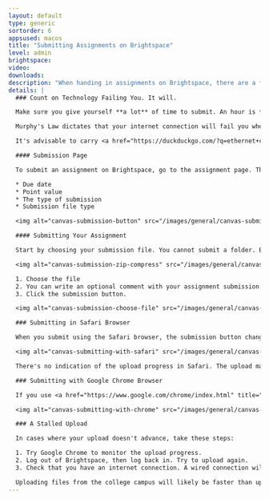 ```yaml
---
layout: default
type: generic
sortorder: 6
appsused: macos
title: "Submitting Assignments on Brightspace"
level: admin
brightspace: 
video: 
downloads: 
description: "When handing in assignments on Brightspace, there are a few techniques which can help you ensure a timely submission."
details: | 
  ### Count on Technology Failing You. It will.

  Make sure you give yourself **a lot** of time to submit. An hour is *not* a lot of time. If you can submit the day before the due date, all the better.

  Murphy's Law dictates that your internet connection will fail you when you need it most. *Plan for this.*

  It's advisable to carry <a href="https://duckduckgo.com/?q=ethernet+cable&amp;bext=msl&amp;atb=v31-3__&amp;iax=1&amp;ia=images" title="Ethernet cable" target="_blank">an ethernet cable</a> and <a href="http://www.apple.com/ca/shop/product/MD463LL/A/thunderbolt-to-gigabit-ethernet-adapter?fnode=8b&amp;fs=f%3Dadapter%26fh%3D4595%252B45b0" title="Ethernet to Thunderbolt adaptor" target="_blank">an adaptor</a> in your computer bag, so you can use a wired connection at school to transfer large files faster. It will also come to your rescue if the college's Wi-Fi goes down.

  #### Submission Page

  To submit an assignment on Brightspace, go to the assignment page. There will be a Submit button at the top-right of the page. There are also details about the assignment, like:

  * Due date
  * Point value
  * The type of submission
  * Submission file type

  <img alt="canvas-submission-button" src="/images/general/canvas-submission-button.gif">

  #### Submitting Your Assignment

  Start by choosing your submission file. You cannot submit a folder. Brightspace won't accept it. In the case pictured below, you need to submit a zip-compressed file.

  <img alt="canvas-submission-zip-compress" src="/images/general/canvas-submission-zip-compress.gif">

  1. Choose the file
  2. You can write an optional comment with your assignment submission.
  3. Click the submission button.

  <img alt="canvas-submission-choose-file" src="/images/general/canvas-submission-choose-file.gif">

  ### Submitting in Safari Browser

  When you submit using the Safari browser, the submission button changes to *Submitting...* This doesn't offer a view of the upload progress.

  <img alt="canvas-submitting-with-safari" src="/images/general/canvas-submitting-with-safari.gif">  

  There's no indication of the upload progress in Safari. The upload may have stopped and you'd never know.

  ### Submitting with Google Chrome Browser

  If you use <a href="https://www.google.com/chrome/index.html" title="Download Google Chrome Browser" target="_blank">Google's Chrome browser</a> to submit files, you get a progress indication at the bottom-left of the window. This way, you can tell if the upload is working.

  <img alt="canvas-submitting-with-chrome" src="/images/general/canvas-submitting-with-chrome.gif">  

  ### A Stalled Upload

  In cases where your upload doesn't advance, take these steps:

  1. Try Google Chrome to monitor the upload progress.
  2. Log out of Brightspace, then log back in. Try to upload again.
  3. Check that you have an internet connection. A wired connection will almost always be faster than Wi-Fi.

  Uploading files from the college campus will likely be faster than uploading from home; especially at off-peak hours.
---
```

